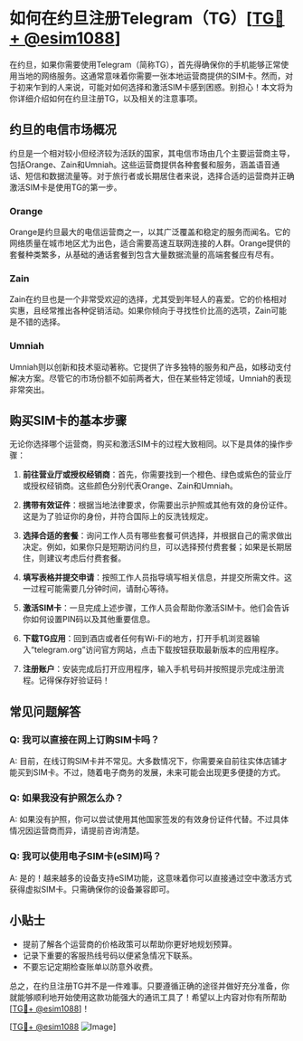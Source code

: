 # 如何在约旦注册Telegram（TG）[[TG💪+ @esim1088](https://t.me/s/esim1088)]

在约旦，如果你需要使用Telegram（简称TG），首先得确保你的手机能够正常使用当地的网络服务。这通常意味着你需要一张本地运营商提供的SIM卡。然而，对于初来乍到的人来说，可能对如何选择和激活SIM卡感到困惑。别担心！本文将为你详细介绍如何在约旦注册TG，以及相关的注意事项。

## 约旦的电信市场概况

约旦是一个相对较小但经济较为活跃的国家，其电信市场由几个主要运营商主导，包括Orange、Zain和Umniah。这些运营商提供各种套餐和服务，涵盖语音通话、短信和数据流量等。对于旅行者或长期居住者来说，选择合适的运营商并正确激活SIM卡是使用TG的第一步。

### Orange
Orange是约旦最大的电信运营商之一，以其广泛覆盖和稳定的服务而闻名。它的网络质量在城市地区尤为出色，适合需要高速互联网连接的人群。Orange提供的套餐种类繁多，从基础的通话套餐到包含大量数据流量的高端套餐应有尽有。

### Zain
Zain在约旦也是一个非常受欢迎的选择，尤其受到年轻人的喜爱。它的价格相对实惠，且经常推出各种促销活动。如果你倾向于寻找性价比高的选项，Zain可能是不错的选择。

### Umniah
Umniah则以创新和技术驱动著称。它提供了许多独特的服务和产品，如移动支付解决方案。尽管它的市场份额不如前两者大，但在某些特定领域，Umniah的表现非常突出。

## 购买SIM卡的基本步骤

无论你选择哪个运营商，购买和激活SIM卡的过程大致相同。以下是具体的操作步骤：

1. **前往营业厅或授权经销商**：首先，你需要找到一个橙色、绿色或紫色的营业厅或授权经销商。这些颜色分别代表Orange、Zain和Umniah。
   
2. **携带有效证件**：根据当地法律要求，你需要出示护照或其他有效的身份证件。这是为了验证你的身份，并符合国际上的反洗钱规定。

3. **选择合适的套餐**：询问工作人员有哪些套餐可供选择，并根据自己的需求做出决定。例如，如果你只是短期访问约旦，可以选择预付费套餐；如果是长期居住，则建议考虑后付费套餐。

4. **填写表格并提交申请**：按照工作人员指导填写相关信息，并提交所需文件。这一过程可能需要几分钟时间，请耐心等待。

5. **激活SIM卡**：一旦完成上述步骤，工作人员会帮助你激活SIM卡。他们会告诉你如何设置PIN码以及其他重要信息。

6. **下载TG应用**：回到酒店或者任何有Wi-Fi的地方，打开手机浏览器输入“telegram.org”访问官方网站，点击下载按钮获取最新版本的应用程序。

7. **注册账户**：安装完成后打开应用程序，输入手机号码并按照提示完成注册流程。记得保存好验证码！

## 常见问题解答

### Q: 我可以直接在网上订购SIM卡吗？
A: 目前，在线订购SIM卡并不常见。大多数情况下，你需要亲自前往实体店铺才能买到SIM卡。不过，随着电子商务的发展，未来可能会出现更多便捷的方式。

### Q: 如果我没有护照怎么办？
A: 如果没有护照，你可以尝试使用其他国家签发的有效身份证件代替。不过具体情况因运营商而异，请提前咨询清楚。

### Q: 我可以使用电子SIM卡(eSIM)吗？
A: 是的！越来越多的设备支持eSIM功能，这意味着你可以直接通过空中激活方式获得虚拟SIM卡。只需确保你的设备兼容即可。

## 小贴士

- 提前了解各个运营商的价格政策可以帮助你更好地规划预算。
- 记录下重要的客服热线号码以便紧急情况下联系。
- 不要忘记定期检查账单以防意外收费。

总之，在约旦注册TG并不是一件难事。只要遵循正确的途径并做好充分准备，你就能够顺利地开始使用这款功能强大的通讯工具了！希望以上内容对你有所帮助[[TG💪+ @esim1088](https://t.me/s/esim1088)]！

[[TG💪+ @esim1088](https://t.me/s/esim1088) ![Image](https://i.postimg.cc/4NQfJmqS/Snipaste-2025-05-13-00-14-12.png)]